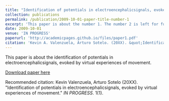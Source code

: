 ```yaml
---
title: "Identification of potentials in electroencephalicsignals, evoked by virtual experiences of movement."
collection: publications
permalink: /publication/2009-10-01-paper-title-number-1
excerpt: 'This paper is about the number 1. The number 2 is left for future work.'
date: 2009-10-01
venue: 'IN PROGRESS'
paperurl: 'http://academicpages.github.io/files/paper1.pdf'
citation: 'Kevin A. Valenzuela, Arturo Sotelo. (20XX). &quot;Identification of potentials in electroencephalicsignals, evoked by virtual experiences of movement.&quot; <i>IN PROGRESS</i>. 1(1).'
---
```

This paper is about the identification of potentials in electroencephalicsignals, evoked by virtual experiences of movement.

[Download paper here](http://academicpages.github.io/files/paper1.pdf)

Recommended citation: Kevin Valenzuela, Arturo Sotelo (20XX). "Identification of potentials in electroencephalicsignals, evoked by virtual experiences of movement." <i>IN PROGRESS</i>. 1(1).
